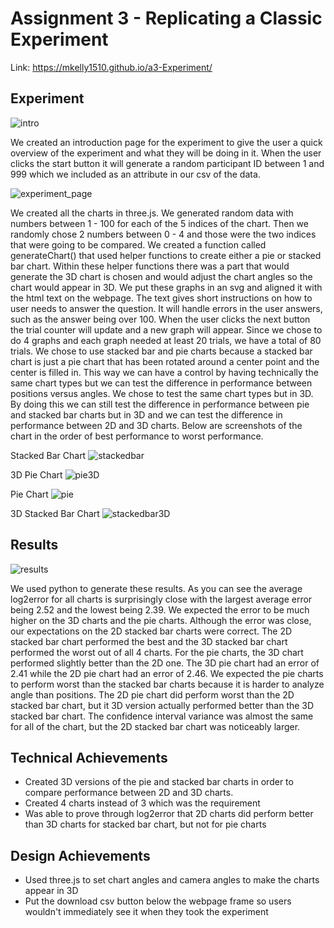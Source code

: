 Assignment 3 - Replicating a Classic Experiment  
===

Link: https://mkelly1510.github.io/a3-Experiment/

Experiment
---
![intro](experiment_img/intro.png)

We created an introduction page for the experiment to give the user a quick overview of the experiment and what they will be doing in it. When the user clicks the start button it will generate a random participant ID between 1 and 999 which we included as an attribute in our csv of the data.

![experiment_page](experiment_img/experiment_page.png)

We created all the charts in three.js. We generated random data with numbers between 1 - 100 for each of the 5 indices of the chart. Then we randomly chose 2 numbers between 0 - 4 and those were the two indices that were going to be compared. We created a function called generateChart() that used helper functions to create either a pie or stacked bar chart. Within these helper functions there was a part that would generate the 3D chart is chosen and would adjust the chart angles so the chart would appear in 3D. We put these graphs in an svg
and aligned it with the html text on the webpage. The text gives short instructions on how to user needs to answer the question. It will handle errors in the user answers, such as the answer being over 100. When the user clicks the next button the trial counter will update and a new graph will appear. Since we chose to do 4 graphs and each graph needed at least 20 trials, we have a total of 80 trials. We chose to use stacked bar and pie charts because a stacked bar chart is just a pie chart that has been rotated around a center point and the center is filled in. This way we can have a control by having technically the same chart types but we can test the difference in performance between positions versus angles. We chose to test the same chart types but in 3D. By doing this we can still test the difference in performance between pie and stacked bar charts but in 3D and we can test the difference in performance between 2D and 3D charts. Below are screenshots of the chart in the order of best performance to worst performance.

Stacked Bar Chart
![stackedbar](experiment_img/stackedbar.png)

3D Pie Chart
![pie3D](experiment_img/pie3D.png)

Pie Chart
![pie](experiment_img/pie.png)

3D Stacked Bar Chart
![stackedbar3D](experiment_img/stackedbar3D.png)


Results
---
![results](experiment_img/results.png)

We used python to generate these results. As you can see the average log2error for all charts is surprisingly close with the largest average error being 2.52 and the lowest being 2.39. We expected the error to be much higher on the 3D charts and the pie charts. Although the error was close, our expectations on the 2D stacked bar charts were correct. The 2D stacked bar chart performed the best and the 3D stacked bar chart performed the worst out of all 4 charts. For the pie charts, the 3D chart performed slightly better than the 2D one. The 3D pie chart had an error of 2.41 while the 2D pie chart had an error of 2.46. We expected the pie charts to perform worst than the stacked bar charts because it is harder to analyze angle than positions. The 2D pie chart did perform worst than the 2D stacked bar chart, but it 3D version actually performed better than the 3D stacked bar chart. The confidence interval variance was almost the same for all of the chart, but the 2D stacked bar chart was noticeably larger.


Technical Achievements
---
- Created 3D versions of the pie and stacked bar charts in order to compare performance between 2D and 3D charts.
- Created 4 charts instead of 3 which was the requirement
- Was able to prove through log2error that 2D charts did perform better than 3D charts for stacked bar chart, but not for pie charts

Design Achievements
---
- Used three.js to set chart angles and camera angles to make the charts appear in 3D
- Put the download csv button below the webpage frame so users wouldn't immediately see it when they took the experiment
